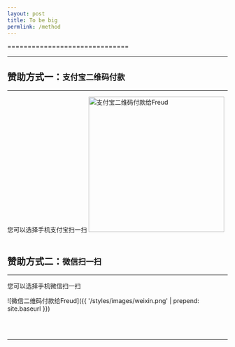```yaml
---
layout: post
title: To be big
permlink: /method
---
```



==============================

<hr>

赞助方式一：`支付宝二维码付款`
------------------------------

<hr>
您可以选择手机支付宝扫一扫

<img src="{{ '/styles/images/zhifubao.PNG' | prepend: site.baseurl }}" alt="支付宝二维码付款给Freud" width="310" />

<br>
<br>

赞助方式二：`微信扫一扫`
------------------------------

<hr>
您可以选择手机微信扫一扫

![微信二维码付款给Freud]({{ '/styles/images/weixin.png' | prepend: site.baseurl }})

<br>
<br>

<hr>
